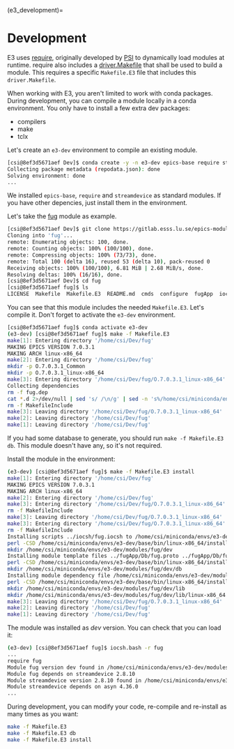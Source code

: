 (e3_development)=

# Development

E3 uses [require](https://gitlab.esss.lu.se/epics-modules/require), originally developed by [PSI](https://github.com/paulscherrerinstitute/require) to dynamically load modules at runtime.
require also includes a [driver.Makefile](https://gitlab.esss.lu.se/epics-modules/require/-/blob/master/App/tools/driver.makefile) that shall be used to build a module.
This requires a specific `Makefile.E3` file that includes this `driver.Makefile`.

When working with E3, you aren't limited to work with conda packages.
During development, you can compile a module locally in a conda environment.
You only have to install a few extra dev packages:

- compilers
- make
- tclx

Let's create an `e3-dev` environment to compile an existing module.

```bash
[csi@8ef3d5671aef Dev]$ conda create -y -n e3-dev epics-base require streamdevice compilers make tclx
Collecting package metadata (repodata.json): done
Solving environment: done
...
```

We installed `epics-base`, `require` and `streamdevice` as standard modules.
If you have other depencies, just install them in the environment.

Let's take the [fug](https://gitlab.esss.lu.se/epics-modules/fug) module as example.

```bash
[csi@8ef3d5671aef Dev]$ git clone https://gitlab.esss.lu.se/epics-modules/fug.git
Cloning into 'fug'...
remote: Enumerating objects: 100, done.
remote: Counting objects: 100% (100/100), done.
remote: Compressing objects: 100% (73/73), done.
remote: Total 100 (delta 16), reused 53 (delta 10), pack-reused 0
Receiving objects: 100% (100/100), 6.81 MiB | 2.68 MiB/s, done.
Resolving deltas: 100% (16/16), done.
[csi@8ef3d5671aef Dev]$ cd fug
[csi@8ef3d5671aef fug]$ ls
LICENSE  Makefile  Makefile.E3  README.md  cmds  configure  fugApp  iocsh
```

You can see that this module includes the needed `Makefile.E3`.
Let's compile it. Don't forget to activate the `e3-dev` environment.

```bash
[csi@8ef3d5671aef fug]$ conda activate e3-dev
(e3-dev) [csi@8ef3d5671aef fug]$ make -f Makefile.E3
make[1]: Entering directory '/home/csi/Dev/fug'
MAKING EPICS VERSION 7.0.3.1
MAKING ARCH linux-x86_64
make[2]: Entering directory '/home/csi/Dev/fug'
mkdir -p O.7.0.3.1_Common
mkdir -p O.7.0.3.1_linux-x86_64
make[3]: Entering directory '/home/csi/Dev/fug/O.7.0.3.1_linux-x86_64'
Collecting dependencies
rm -f fug.dep
cat *.d 2>/dev/null | sed 's/ /\n/g' | sed -n 's%/home/csi/miniconda/envs/e3-dev/modules/*\([^/]*\)/\([0-9]*\.[0-9]*\.[0-9]*\)/.*%\1 \2%p;s%/home/csi/miniconda/envs/e3-dev/modules/*\([^/]*\)/\([^/]*\)/.*%\1 \2%p'| grep -v "include" | sort -u >> fug.dep
rm -f MakefileInclude
make[3]: Leaving directory '/home/csi/Dev/fug/O.7.0.3.1_linux-x86_64'
make[2]: Leaving directory '/home/csi/Dev/fug'
make[1]: Leaving directory '/home/csi/Dev/fug'
```

If you had some database to generate, you should run `make -f Makefile.E3 db`. This module doesn't have any, so it's not required.

Install the module in the environment:

```bash
(e3-dev) [csi@8ef3d5671aef fug]$ make -f Makefile.E3 install
make[1]: Entering directory '/home/csi/Dev/fug'
MAKING EPICS VERSION 7.0.3.1
MAKING ARCH linux-x86_64
make[2]: Entering directory '/home/csi/Dev/fug'
make[3]: Entering directory '/home/csi/Dev/fug/O.7.0.3.1_linux-x86_64'
rm -f MakefileInclude
make[3]: Leaving directory '/home/csi/Dev/fug/O.7.0.3.1_linux-x86_64'
make[3]: Entering directory '/home/csi/Dev/fug/O.7.0.3.1_linux-x86_64'
rm -f MakefileInclude
Installing scripts ../iocsh/fug.iocsh to /home/csi/miniconda/envs/e3-dev/modules/fug/dev
perl -CSD /home/csi/miniconda/envs/e3-dev/base/bin/linux-x86_64/installEpics.pl  -d -m755 ../iocsh/fug.iocsh /home/csi/miniconda/envs/e3-dev/modules/fug/dev
mkdir /home/csi/miniconda/envs/e3-dev/modules/fug/dev
Installing module template files ../fugApp/Db/fug.proto ../fugApp/Db/fug.template to /home/csi/miniconda/envs/e3-dev/modules/fug/dev/db
perl -CSD /home/csi/miniconda/envs/e3-dev/base/bin/linux-x86_64/installEpics.pl  -d -m644 ../fugApp/Db/fug.proto ../fugApp/Db/fug.template /home/csi/miniconda/envs/e3-dev/modules/fug/dev/db
mkdir /home/csi/miniconda/envs/e3-dev/modules/fug/dev/db
Installing module dependency file /home/csi/miniconda/envs/e3-dev/modules/fug/dev/lib/linux-x86_64/fug.dep
perl -CSD /home/csi/miniconda/envs/e3-dev/base/bin/linux-x86_64/installEpics.pl  -d -m644 fug.dep /home/csi/miniconda/envs/e3-dev/modules/fug/dev/lib/linux-x86_64
mkdir /home/csi/miniconda/envs/e3-dev/modules/fug/dev/lib
mkdir /home/csi/miniconda/envs/e3-dev/modules/fug/dev/lib/linux-x86_64
make[3]: Leaving directory '/home/csi/Dev/fug/O.7.0.3.1_linux-x86_64'
make[2]: Leaving directory '/home/csi/Dev/fug'
make[1]: Leaving directory '/home/csi/Dev/fug'
```

The module was installed as _dev_ version.
You can check that you can load it:

```bash
(e3-dev) [csi@8ef3d5671aef fug]$ iocsh.bash -r fug
...
require fug
Module fug version dev found in /home/csi/miniconda/envs/e3-dev/modules/fug/dev/
Module fug depends on streamdevice 2.8.10
Module streamdevice version 2.8.10 found in /home/csi/miniconda/envs/e3-dev/modules/streamdevice/2.8.10/
Module streamdevice depends on asyn 4.36.0
...
```

During development, you can modify your code, re-compile and re-install as many times as you want:

```bash
make -f Makefile.E3
make -f Makefile.E3 db
make -f Makefile.E3 install
```
